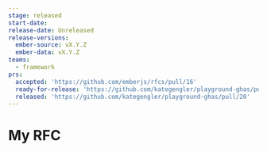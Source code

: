```yaml
---
stage: released
start-date:
release-date: Unreleased
release-versions:
  ember-source: vX.Y.Z
  ember-data: vX.Y.Z
teams:
  - framework
prs:
  accepted: 'https://github.com/emberjs/rfcs/pull/16'
  ready-for-release: 'https://github.com/kategengler/playground-ghas/pull/19'
  released: 'https://github.com/kategengler/playground-ghas/pull/20'
---
```

# My RFC
